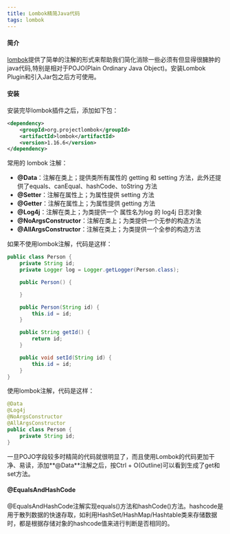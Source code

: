 ```yaml
---
title: Lombok精简Java代码
tags: lombok
---
```


#### 简介

[lombok](https://projectlombok.org/)提供了简单的注解的形式来帮助我们简化消除一些必须有但显得很臃肿的java代码,特别是相对于POJO(Plain Ordinary Java Object)。安装Lombok Plugin和引入Jar包之后方可使用。


#### 安装

安装完毕lombok插件之后，添加如下包：

```XML
<dependency>
    <groupId>org.projectlombok</groupId>
    <artifactId>lombok</artifactId>
    <version>1.16.6</version>
</dependency>
```

常用的 lombok 注解：

* **@Data**：注解在类上；提供类所有属性的 getting 和 setting 方法，此外还提供了equals、canEqual、hashCode、toString 方法
* **@Setter**：注解在属性上；为属性提供 setting 方法
* **@Getter**：注解在属性上；为属性提供 getting 方法
* **@Log4j**：注解在类上；为类提供一个 属性名为log 的 log4j 日志对象
* **@NoArgsConstructor**：注解在类上；为类提供一个无参的构造方法
* **@AllArgsConstructor**：注解在类上；为类提供一个全参的构造方法

如果不使用lombok注解，代码是这样：

<!-- more -->

```Java
public class Person {
    private String id;
    private Logger log = Logger.getLogger(Person.class);

    public Person() {

    }

    public Person(String id) {
        this.id = id;
    }

    public String getId() {
        return id;
    }

    public void setId(String id) {
        this.id = id;
    }
}
```


使用lombok注解，代码是这样：

```Java
@Data
@Log4j
@NoArgsConstructor
@AllArgsConstructor
public class Person {
    private String id;
}
```

一旦POJO字段较多时精简的代码就很明显了，而且使用Lombok的代码更加干净、易读，添加**@Data**注解之后，按Ctrl + O(Outline)可以看到生成了get和set方法。

#### @EqualsAndHashCode

@EqualsAndHashCode注解实现equals()方法和hashCode()方法。hashcode是用于散列数据的快速存取，如利用HashSet/HashMap/Hashtable类来存储数据时，都是根据存储对象的hashcode值来进行判断是否相同的。


